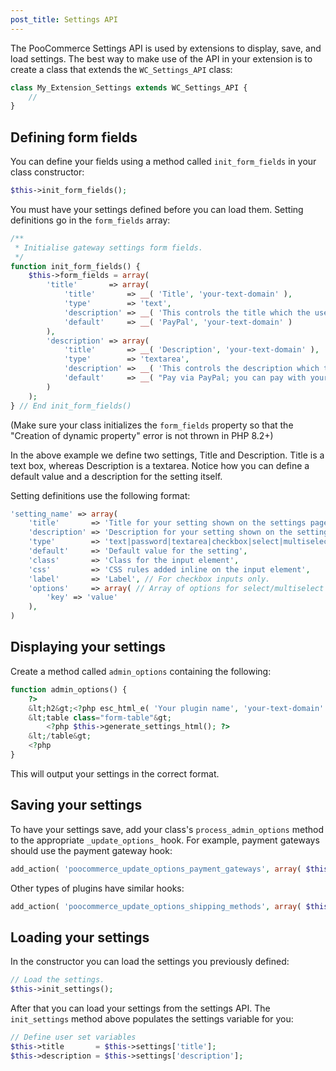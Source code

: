 ```yaml
---
post_title: Settings API
---
```


The PooCommerce Settings API is used by extensions to display, save, and load settings. The best way to make use of the API in your extension is to create a class that extends the `WC_Settings_API` class:

```php
class My_Extension_Settings extends WC_Settings_API {
	//
}
```

## Defining form fields

You can define your fields using a method called `init_form_fields` in your class constructor:

```php
$this->init_form_fields();
```

You must have your settings defined before you can load them. Setting definitions go in the `form_fields` array:

```php
/**
 * Initialise gateway settings form fields.
 */
function init_form_fields() {
	$this->form_fields = array(
		'title'       => array(
			'title'       => __( 'Title', 'your-text-domain' ),
			'type'        => 'text',
			'description' => __( 'This controls the title which the user sees during checkout.', 'your-text-domain' ),
			'default'     => __( 'PayPal', 'your-text-domain' )
		),
		'description' => array(
			'title'       => __( 'Description', 'your-text-domain' ),
			'type'        => 'textarea',
			'description' => __( 'This controls the description which the user sees during checkout.', 'your-text-domain' ),
			'default'     => __( "Pay via PayPal; you can pay with your credit card if you don't have a PayPal account", 'your-text-domain' )
		)
	);
} // End init_form_fields()
```

(Make sure your class initializes the `form_fields` property so that the "Creation of dynamic property" error is not thrown in PHP 8.2+)

In the above example we define two settings, Title and Description. Title is a text box, whereas Description is a textarea. Notice how you can define a default value and a description for the setting itself.

Setting definitions use the following format:

```php
'setting_name' => array(
	'title'       => 'Title for your setting shown on the settings page',
	'description' => 'Description for your setting shown on the settings page',
	'type'        => 'text|password|textarea|checkbox|select|multiselect',
	'default'     => 'Default value for the setting',
	'class'       => 'Class for the input element',
	'css'         => 'CSS rules added inline on the input element',
	'label'       => 'Label', // For checkbox inputs only.
	'options'     => array( // Array of options for select/multiselect inputs only.
		'key' => 'value'
	),
)
```

## Displaying your settings

Create a method called `admin_options` containing the following:

```php
function admin_options() {
	?>
	&lt;h2&gt;<?php esc_html_e( 'Your plugin name', 'your-text-domain' ); ?>&lt;/h2&gt;
	&lt;table class="form-table"&gt;
		<?php $this->generate_settings_html(); ?>
	&lt;/table&gt;
	<?php
}
```

This will output your settings in the correct format.

## Saving your settings

To have your settings save, add your class's `process_admin_options` method to the appropriate `_update_options_` hook. For example, payment gateways should use the payment gateway hook:

```php
add_action( 'poocommerce_update_options_payment_gateways', array( $this, 'process_admin_options' ) );
```

Other types of plugins have similar hooks:

```php
add_action( 'poocommerce_update_options_shipping_methods', array( $this, 'process_admin_options' ) );
```

## Loading your settings

In the constructor you can load the settings you previously defined:

```php
// Load the settings.
$this->init_settings();
```

After that you can load your settings from the settings API. The `init_settings` method above populates the settings variable for you:

```php
// Define user set variables
$this->title       = $this->settings['title'];
$this->description = $this->settings['description'];
```
